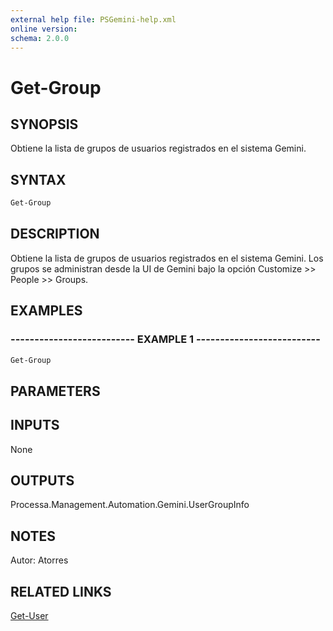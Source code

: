 ```yaml
---
external help file: PSGemini-help.xml
online version: 
schema: 2.0.0
---
```


# Get-Group

## SYNOPSIS
Obtiene la lista de grupos de usuarios registrados en el sistema Gemini.

## SYNTAX

```powershell
Get-Group
```

## DESCRIPTION
Obtiene la lista de grupos de usuarios registrados en el sistema Gemini.
Los grupos se administran desde la UI de Gemini bajo la opción Customize \>\> People \>\> Groups.

## EXAMPLES

### -------------------------- EXAMPLE 1 --------------------------
```powershell
Get-Group
```

## PARAMETERS

## INPUTS

None

## OUTPUTS

Processa.Management.Automation.Gemini.UserGroupInfo

## NOTES
Autor: Atorres

## RELATED LINKS

[Get-User](Get-User.md)

